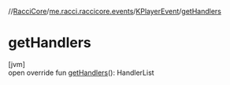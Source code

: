 //[RacciCore](../../../index.md)/[me.racci.raccicore.events](../index.md)/[KPlayerEvent](index.md)/[getHandlers](get-handlers.md)

# getHandlers

[jvm]\
open override fun [getHandlers](get-handlers.md)(): HandlerList
